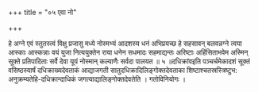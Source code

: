 +++
title = "०५ एवा नो"

+++

हे अग्ने एवं स्तुतस्त्वं विक्षु प्रजासु मध्ये नोस्मभ्यं आदशस्य धनं अभिप्रयच्छ हे सहसावन् बलवन्नग्ने त्वया आस्काः आस्कन्नाः वयं युजा नित्ययुक्तेन राया धनेन सधमादः सहमाद्यन्तः अरिष्टाः अहिंसिताभवेम अस्मिन् सूक्ते प्रतिपादिताः सर्वे देवा यूयं नोस्मान् कल्याणैः सर्वदा पालयत ॥ ५ ॥दधिक्रांवइति पञ्चर्चमेकादशं सूक्तं वसिष्ठस्यार्षं दधिक्राख्यदेवताकं आद्याजगती सातुदधिक्रादिलिङ्गोक्तदेवताका शिष्टाश्चतस्रस्त्रिष्टुभ: अनुक्रम्यतेहि-दधिक्रान्दाधिकं जगत्याद्यालिङ्गोक्तदेवतेति । गतोविनियोगः ।